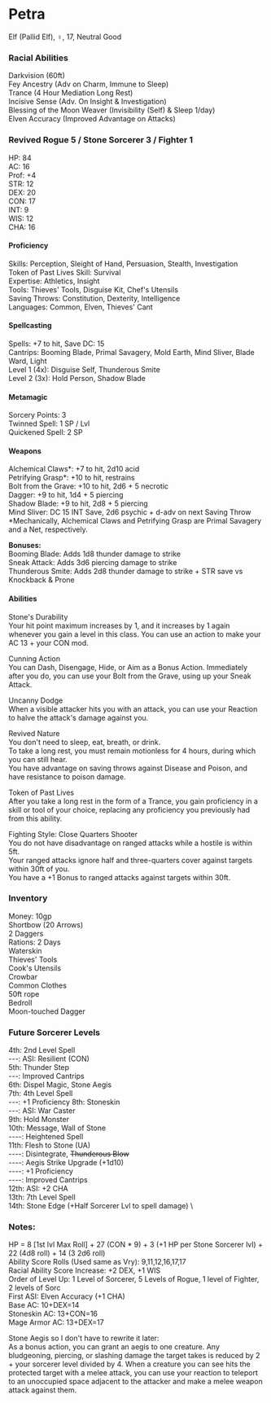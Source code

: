 # Petra 
Elf (Pallid Elf), ♀, 17, Neutral Good

### Racial Abilities
Darkvision (60ft) \
Fey Ancestry (Adv on Charm, Immune to Sleep) \
Trance (4 Hour Mediation Long Rest) \
Incisive Sense (Adv. On Insight & Investigation) \
Blessing of the Moon Weaver (Invisibility (Self) & Sleep 1/day) \
Elven Accuracy (Improved Advantage on Attacks)

### Revived Rogue 5 / Stone Sorcerer 3 / Fighter 1
HP: 84 \
AC: 16 \
Prof: +4 \
STR: 12 \
DEX: 20 \
CON: 17 \
INT: 9 \
WIS: 12 \
CHA: 16

#### Proficiency
Skills: Perception, Sleight of Hand, Persuasion, Stealth, Investigation \
Token of Past Lives Skill: Survival \
Expertise: Athletics, Insight \
Tools: Thieves' Tools, Disguise Kit, Chef's Utensils \
Saving Throws: Constitution, Dexterity, Intelligence \
Languages: Common, Elven, Thieves' Cant

#### Spellcasting
Spells: +7 to hit, Save DC: 15 \
Cantrips: Booming Blade, Primal Savagery, Mold Earth, Mind Sliver, Blade Ward, Light \
Level 1 (4x): Disguise Self, Thunderous Smite \
Level 2 (3x): Hold Person, Shadow Blade 

#### Metamagic
Sorcery Points: 3 \
Twinned Spell: 1 SP / Lvl \
Quickened Spell: 2 SP 

#### Weapons 
Alchemical Claws*: +7 to hit, 2d10 acid \
Petrifying Grasp*: +10 to hit, restrains \
Bolt from the Grave: +10 to hit, 2d6 + 5 necrotic \
Dagger: +9 to hit, 1d4 + 5 piercing \
Shadow Blade: +9 to hit, 2d8 + 5 piercing \
Mind Sliver: DC 15 INT Save, 2d6 psychic + d-adv on next Saving Throw \
*Mechanically, Alchemical Claws and Petrifying Grasp are Primal Savagery and a Net, respectively. 


**Bonuses:** \
Booming Blade: Adds 1d8 thunder damage to strike \
Sneak Attack: Adds 3d6 piercing damage to strike \
Thunderous Smite: Adds 2d8 thunder damage to strike + STR save vs Knockback & Prone 

#### Abilities
Stone's Durability \
Your hit point maximum increases by 1, and it increases by 1 again whenever you gain a level in this class. You can use an action to make your AC 13 + your CON mod. 

Cunning Action \
You can Dash, Disengage, Hide, or Aim as a Bonus Action. Immediately after you do, you can use your Bolt from the Grave, using up your Sneak Attack.

Uncanny Dodge \
When a visible attacker hits you with an attack, you can use your Reaction to halve the attack's damage against you.

Revived Nature \
You don't need to sleep, eat, breath, or drink. \
To take a long rest, you must remain motionless for 4 hours, during which you can still hear. \
You have advantage on saving throws against Disease and Poison, and have resistance to poison damage. 

Token of Past Lives \
After you take a long rest in the form of a Trance, you gain proficiency in a skill or tool of your choice, replacing any proficiency you previously had from this ability.

Fighting Style: Close Quarters Shooter \
You do not have disadvantage on ranged attacks while a hostile is within 5ft. \
Your ranged attacks ignore half and three-quarters cover against targets within 30ft of you. \
You have a +1 Bonus to ranged attacks against targets within 30ft.

### Inventory
Money: 10gp \
Shortbow (20 Arrows) \
2 Daggers \
Rations: 2 Days \
Waterskin \
Thieves' Tools \
Cook's Utensils \
Crowbar \
Common Clothes \
50ft rope \
Bedroll \
Moon-touched Dagger

### Future Sorcerer Levels
4th:  2nd Level Spell \
---:  ASI: Resilient (CON) \
5th:  Thunder Step \
---:  Improved Cantrips \
6th:  Dispel Magic, Stone Aegis \
7th:  4th Level Spell \
---:  +1 Proficiency
8th:  Stoneskin \
---:  ASI: War Caster \
9th:  Hold Monster \
10th: Message, Wall of Stone \
----: Heightened Spell \
11th: Flesh to Stone (UA) \
----: Disintegrate, ~~Thunderous Blow~~ \
----: Aegis Strike Upgrade (+1d10) \
----: +1 Proficiency \
----: Improved Cantrips \
12th: ASI: +2 CHA \
13th: 7th Level Spell \
14th: Stone Edge (+Half Sorcerer Lvl to spell damage) \

### Notes:
HP = 8 [1st lvl Max Roll] + 27 (CON * 9) + 3 (+1 HP per Stone Sorcerer lvl) + 22 (4d8 roll) + 14 (3
2d6 roll) \
Ability Score Rolls (Used same as Vry): 9,11,12,16,17,17 \
Racial Ability Score Increase: +2 DEX, +1 WIS \
Order of Level Up: 1 Level of Sorcerer, 5 Levels of Rogue, 1 level of Fighter, 2 levels of Sorc \
First ASI: Elven Accuracy (+1 CHA) \
Base AC: 10+DEX=14 \
Stoneskin AC: 13+CON=16 \
Mage Armor AC: 13+DEX=17 

Stone Aegis so I don't have to rewrite it later: \
As a bonus action, you can grant an aegis to one creature. Any bludgeoning, piercing, or slashing damage the target takes is reduced by 2 + your sorcerer level divided by 4. When a creature you can see hits the protected target with a melee attack, you can use your reaction to teleport to an unoccupied space   adjacent to the attacker and make a melee weapon attack against them. 
